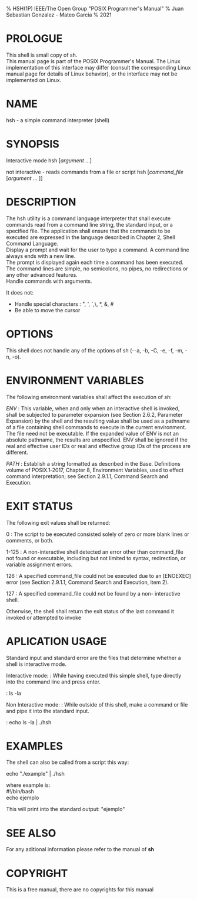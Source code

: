 % HSH(1P) IEEE/The Open Group "POSIX Programmer's Manual"
% Juan Sebastian Gonzalez - Mateo Garcia
% 2021

# PROLOGUE
This shell is small copy of sh.\
This manual page is part of the POSIX Programmer's Manual.  The Linux implementation of this interface may differ (consult the corresponding Linux manual page for details of Linux behavior), or the interface may not be implemented on Linux.

# NAME
hsh - a simple command interpreter (shell)

# SYNOPSIS
Interactive mode
hsh [*argument* ...]

not interactive - reads commands from a file or script
hsh [*command_file* [*argument* ... ]]

# DESCRIPTION
The hsh utility is a command language interpreter that shall execute commands read from a command line string, the standard input, or a specified file. The application shall ensure that the commands to be executed are expressed in the language described in Chapter 2, Shell Command Language.\
Display a prompt and wait for the user to type a command. A command line always ends with a new line.\
The prompt is displayed again each time a command has been executed.\
The command lines are simple, no semicolons, no pipes, no redirections or any other advanced features.\
Handle commands with arguments.

It does not:

 * Handle special characters : ", ', `,\\, *, &, \#
 * Be able to move the cursor

# OPTIONS
This shell does not handle any of the options of sh (--a, -b, -C, -e, -f, -m, -n, -o).

# ENVIRONMENT VARIABLES
The following environment variables shall affect the execution of *sh*:

*ENV*
: This variable, when and only when an interactive shell is invoked, shall be subjected to parameter expansion (see Section 2.6.2, Parameter Expansion) by the shell and the resulting value shall be used as a pathname of a file containing shell commands to execute in the current environment.  The file need not be executable. If the expanded value of ENV is not an absolute pathname, the results are unspecified.  ENV shall be ignored if the real and effective user IDs or real and effective group IDs of the process are different.

*PATH*
: Establish a string formatted as described in the Base. Definitions volume of POSIX.1‐2017, Chapter 8, Environment Variables, used to effect command interpretation; see Section 2.9.1.1, Command Search and Execution.

# EXIT STATUS

The following exit values shall be returned:

0
: The script to be executed consisted solely of zero or more blank lines or comments, or both.

1-125
: A non-interactive shell detected an error other than
               command_file not found or executable, including but not
               limited to syntax, redirection, or variable assignment
               errors.

126
: A specified command_file could not be executed due to an
               [ENOEXEC] error (see Section 2.9.1.1, Command Search and
               Execution, item 2).

127
: A specified command_file could not be found by a non-
               interactive shell.

Otherwise, the shell shall return the exit status of the last
       command it invoked or attempted to invoke

# APLICATION USAGE

Standard input and standard error are the files that determine
              whether a shell is interactive mode.
	      
Interactive mode:
: While having executed this simple shell, type directly into the command line and press enter.

: ls -la

Non Interactive mode:
: While outside of this shell, make a command or file and pipe it into the standard input.

: echo ls -la | ./hsh


# EXAMPLES

The shell can also be called from a script this way:

echo "./example" | ./hsh

where example is:\
		#!/bin/bash\
		echo ejemplo

This will print into the standard output: "ejemplo"

# SEE ALSO
For any aditional information please refer to the manual of **sh**

# COPYRIGHT
This is a free manual, there are no copyrights for this manual
